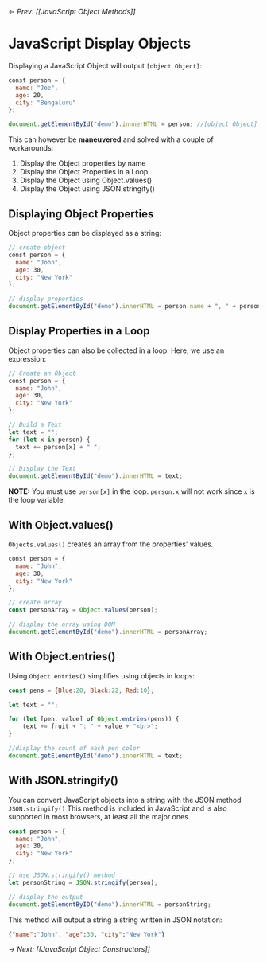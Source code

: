 *<- Prev: [[JavaScript Object Methods]]*

# JavaScript Display Objects

Displaying a JavaScript Object will output `[object Object]`:

```js
const person = {  
  name: "Joe",  
  age: 20,  
  city: "Bengaluru"  
};

document.getElementById("demo").innnerHTML = person; //[object Object]
```

This can however be **maneuvered** and solved with a couple of workarounds:

1. Display the Object properties by name
2. Display the Object Properties in  a Loop
3. Display the Object using Object.values()
4. Display the Object using JSON.stringify()

## Displaying Object Properties

Object properties can be displayed as a string:

```js
// create object
const person = {  
  name: "John",  
  age: 30,  
  city: "New York"  
};

// display properties
document.getElementById("demo").innerHTML = person.name + ", " + person.age + ", " + person.city;
```

## Display Properties in a Loop

Object properties can also be collected in a loop. 
Here, we use an expression:

```js
// Create an Object
const person = {  
  name: "John",  
  age: 30,  
  city: "New York"  
};

// Build a Text
let text = "";
for (let x in person) {
  text += person[x] + " ";
};

// Display the Text
document.getElementById("demo").innerHTML = text;
```

**NOTE:** You must use `person[x]` in the loop.
`person.x` will not work since `x` is the loop variable.

## With Object.values()

`Objects.values()` creates an array from the properties' values.

```js
const person = {  
  name: "John",  
  age: 30,  
  city: "New York"  
};

// create array
const personArray = Object.values(person);

// display the array using DOM
document.getElementById("demo").innerHTML = personArray;
```


## With Object.entries()

Using `Object.entries()` simplifies using objects in loops:

```js
const pens = {Blue:20, Black:22, Red:10};

let text = "";

for (let [pen, value] of Object.entries(pens)) {
    text += fruit + ": " + value + "<br>";
}

//display the count of each pen color
document.getElementById("demo").innerHTML = text;
```

## With JSON.stringify()

You can convert JavaScript objects into a string with the JSON method `JSON.stringify()`
This method is included in JavaScript and is also supported in most browsers, at least all the major ones.

```js
const person = {
  name: "John",  
  age: 30,  
  city: "New York"
};

// use JSON.stringify() method
let personString = JSON.stringify(person);

// display the output
document.getElementByID("demo").innerHTML = personString;
```

This method will output a string a string written in JSON notation:

```json
{"name":"John", "age":30, "city":"New York"}
```

*-> Next: [[JavaScript Object Constructors]]*
